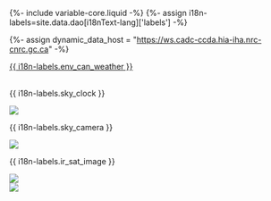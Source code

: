{%- include variable-core.liquid -%}
{%- assign i18n-labels=site.data.dao[i18nText-lang]['labels'] -%}

{%- assign dynamic_data_host = "https://ws.cadc-ccda.hia-iha.nrc-cnrc.gc.ca" -%}

<div class="full-width">
	<div class="col-sm-12 panel panel-default">
		<div class="col-sm-6 panel-body brdr-rght">
            <a href="http://weather.gc.ca/city/pages/bc-85_metric_e.html">{{ i18n-labels.env_can_weather }}</a><br><br>
		</div>
		<div class="col-sm-6 panel-body brdr-lft">
			<p class="h3">{{ i18n-labels.sky_clock }}</p>
            <a href="http://cleardarksky.com/c/DomObBCkey.html"><img class="img-responsive" src="http://cleardarksky.com/c/DomObBCcs0.gif?1" /></a>
		</div>
	</div>
	<div class="col-sm-12 panel panel-default">
		<div class="col-sm-6 panel-body brdr-rght">
			<p class="h4">{{ i18n-labels.sky_camera }}</p>
			<a href="/files/vault/DAO/Monitoring/skycamera.jpg"><img class="img-responsive" src="/files/vault/DAO/Monitoring/skycamera.jpg" /></a>
		</div>
		<div class="col-sm-6 panel-body brdr-lft">
			<p class="h4">{{ i18n-labels.ir_sat_image }}</p>
			<a href="http://weather.gc.ca/satellite/satellite_anim_e.html?sat=goes&area=wcan&type=1070"><img class="img-responsive" src="http://weather.gc.ca/data/satellite/goes_wcan_1070_100.jpg" /></a>
		</div>
	</div>
	<div class="col-sm-12 panel panel-default">
		<div class="panel-body">
            <img class="img-responsive" src="{{ dynamic_data_host }}/files/vault/DAO/Monitoring/weatherStrip.png" />
		</div>
	</div>
</div>